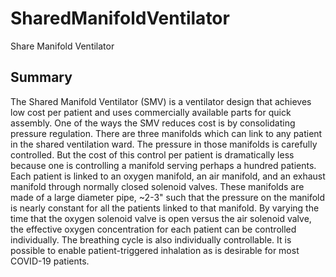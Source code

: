 # SharedManifoldVentilator
Share Manifold Ventilator

## Summary
The Shared Manifold Ventilator (SMV) is a ventilator design that achieves low cost per
patient and uses commercially available parts for quick assembly. One of the ways the
SMV reduces cost is by consolidating pressure regulation. There are three manifolds
which can link to any patient in the shared ventilation ward. The pressure in those
manifolds is carefully controlled. But the cost of this control per patient is dramatically
less because one is controlling a manifold serving perhaps a hundred patients.
Each patient is linked to an oxygen manifold, an air manifold, and an exhaust manifold
through normally closed solenoid valves. These manifolds are made of a large diameter
pipe, ~2-3" such that the pressure on the manifold is nearly constant for all the patients
linked to that manifold. By varying the time that the oxygen solenoid valve is open
versus the air solenoid valve, the effective oxygen concentration for each patient can be
controlled individually. The breathing cycle is also individually controllable.
It is possible to enable patient-triggered inhalation as is desirable for most COVID-19
patients.
